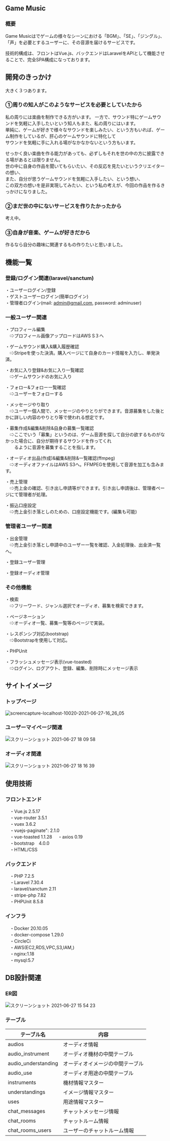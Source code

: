 ## Game Music
### 概要

Game Musicはでゲームの様々なシーンにおける「BGM」、「SE」、「ジングル」、「声」を必要とするユーザーに、その音源を届けるサービスです。  

技術的構成は、フロントはVue.js、バックエンドはLaravelをAPIとして機能させることで、完全SPA構成になっております。


## 開発のきっかけ
大きく３つあります。

### ①周りの知人がこのようなサービスを必要としていたから 


私の周りには楽曲を制作できる方がいます。
一方で、サウンド特にゲームサウンドを気軽に入手したいという知人もまた、私の周りにはいます。  
単純に、ゲームが好きで様々なサウンドを楽しみたい、という方もいれば、ゲーム制作をしているが、肝心のゲームサウンドに特化して  
サウンドを気軽に手に入れる場がなかなかないという方もいます。

せっかく良い楽曲を作る能力があっても、必ずしもそれを世の中の方に披露できる場があるとは限りません。  
世の中に自身の作品を聞いてもらいたい、その反応を見たいというクリエイターの想い、  
また、自分が思うゲームサウンドを気軽に入手したい、という想い、  
この双方の想いを是非実現してみたい、という私の考えが、今回の作品を作るきっかけになりました。

### ②まだ世の中にないサービスを作りたかったから  
考え中。
### ③自身が音楽、ゲームが好きだから  

作るなら自分の趣味に関連するもの作りたいと思いました。


## 機能一覧　　

### 登録/ログイン関連(laravel/sanctum)
・ユーザーログイン/登録  
・ゲストユーザーログイン(簡単ログイン)  
・管理者ログイン(mail: admin@gmail.com, password: adminuser)

### 一般ユーザー関連
・プロフィール編集  
　⇨プロフィール画像アップロードはAWS S３へ 
 
・ゲームサウンド購入&購入履歴確認  
　⇨Stripeを使った決済。購入ページにて自身のカード情報を入力し、単発決済。  
 
・お気に入り登録&お気に入り一覧確認  
　⇨ゲームサウンドのお気に入り  
 
・フォロー&フォロー一覧確認  
　⇨ユーザーをフォローする  
 
・メッセージやり取り  
　⇨ユーザー個人間で、メッセージのやりとりができます。音源募集をした後とかに詳しい内容のやりとり等で使われる想定です。  
 
 ・募集作成&編集&削除&自身の募集一覧確認  
 　⇨ここでいう「募集」というのは、ゲーム音源を探して自分の欲するものがなかった場合に、自分が期待するサウンドを作ってくれ  
　　るように音源を募集することを指します。  

・オーディオ出品(作成)&編集&削除&一覧確認(ffmpeg)  
　⇨オーディオファイルはAWS S3へ。FFMPEGを使用して音源を加工も含みます。  
 
・売上管理  
　⇨売上金の確認、引き出し申請等ができます。引き出し申請後は、管理者ページにて管理者が処理。  
 
・振込口座設定  
　⇨売上金引き落としのための、口座設定機能です。(編集も可能)  
 
 
### 管理者ユーザー関連  

・出金管理  
　⇨売上金引き落とし申請中のユーザー一覧を確認、入金処理後、出金済一覧へ。  
 
・登録ユーザー管理  

・登録オーディオ管理  


### その他機能  

・検索  
　⇨フリーワード、ジャンル選択でオーディオ、募集を検索できます。  
 
・ページネーション  
　⇨オーディオ一覧、募集一覧等のページで実装。  
 
・レスポンシブ対応(bootstrap)  
　⇨Bootstrapを使用して対応。  
 
・PHPUnit  

・フラッシュメッセージ表示(vue-toasted)  
　⇨ログイン、ログアウト、登録、編集、削除時にメッセージ表示  
 
 
## サイトイメージ
### トップページ  
![screencapture-localhost-10020-2021-06-27-16_26_05](https://user-images.githubusercontent.com/61454264/123538977-53605d80-d772-11eb-9a9f-e993aaf2ca11.png)  

### ユーザーマイページ関連
![スクリーンショット 2021-06-27 18 09 58](https://user-images.githubusercontent.com/61454264/123539071-e4cfcf80-d772-11eb-94d3-292757b35e2e.png)  

### オーディオ関連  
![スクリーンショット 2021-06-27 18 16 39](https://user-images.githubusercontent.com/61454264/123539273-d33af780-d773-11eb-8fea-0dd0490bfaf3.png)  


## 使用技術   
### フロントエンド  
　・Vue.js 2.5.17  
　・vue-router 3.5.1  
　・vuex 3.6.2  
　・vuejs-paginate": 2.1.0  
　・vue-toasted 1.1.28 
　・axios 0.19  
　・bootstrap　4.0.0  
　・HTML/CSS

### バックエンド  
　・PHP 7.2.5  
　・Laravel 7.30.4  
　・laravel/sanctum 2.11  
　・stripe-php 7.82  
　・PHPUnit 8.5.8  
 
### インフラ  
　・Docker 20.10.05  
　・docker-compose 1.29.0  
　・CircleCi  
　・AWS(EC2,RDS,VPC,S3,IAM,)  
　・nginx:1.18  
　・mysql:5.7  
 
## DB設計関連  
### ER図
![スクリーンショット 2021-06-27 15 54 23](https://user-images.githubusercontent.com/61454264/123541773-2ff0df00-d781-11eb-92d1-5b626507e5c4.png)  

### テーブル
| テーブル名 | 内容 |
| ------------- | ------------- |
| audios  | オーディオ情報  |
| audio_instrument  | オーディオ機材の中間テーブル  |
| audio_understanding  | オーディオイメージの中間テーブル  |
| audio_use  | オーディオ用途の中間テーブル  |
| instruments  | 機材情報マスター  |
| understandings  | イメージ情報マスター  |
| uses  | 用途情報マスター  |
| chat_messages  | チャットメッセージ情報  |
| chat_rooms  | チャットルーム情報  |
| chat_rooms_users  | ユーザーのチャットルーム情報  |







 



